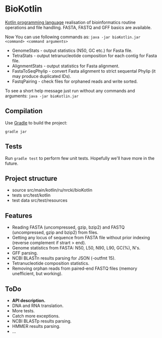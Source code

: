 # BioKotlin

[Kotlin programming language](https://kotlinlang.org/) realisation of bioinformatics routine operations and file handling.
FASTA, FASTQ and GFF basics are available. 

Now You can use following commands as:
`java -jar bioKotlin.jar <command> <command arguments>`

* GenomeStats <File> - output statistics (N50, GC etc.) for Fasta file.
* TetraStats <File> - output tetranucleotide composition for each contig for Fasta file.
* AlignmentStats <File> - output statistics for Fasta alignment.
* FastaToSeqPhylip <File> - convert Fasta alignment to strict sequental Phylip (it may produce duplicated IDs).
* FastqPairing <Forward> <Reverse> - check files for orphaned reads and write sorted.

To see a short help message just run without any commands and arguments:
`java -jar bioKotlin.jar`

## Compilation

Use [Gradle](https://gradle.org) to build the project:

`gradle jar`

## Tests

Run `gradle test` to perform few unit tests. Hopefully we'll have more in the future.

## Project structure

- source src/main/kotlin/ru/nrcki/bioKotlin
- tests src/test/kotlin
- test data src/test/resources

## Features

- Reading FASTA (uncompressed, gzip, bzip2) and FASTQ (uncompressed, gzip and bzip2) from files.
- Getting any locus of sequence from FASTA file without prior indexing (reverse complement if strart > end).
- Genome statistics from FASTA: N50, L50, N90, L90, GC(%), N's.
- GFF parsing.
- NCBI BLASTn results parsing for JSON (-outfmt 15).
- Tetranucleotide composition statistics.
- Removing orphan reads from paired-end FASTQ files (memory unefficient, but working).

## ToDo
- **API description.**
- DNA and RNA translation.
- More tests.
- Catch more exceptions.
- NCBI BLASTp results parsing.
- HMMER results parsing.
- ...
